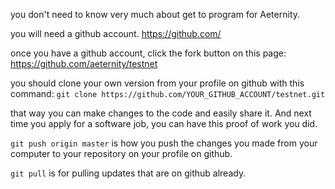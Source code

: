 you don't need to know very much about get to program for Aeternity.

you will need a github account.  https://github.com/

once you have a github account, click the fork button on this page: https://github.com/aeternity/testnet

you should clone your own version from your profile on github with this command:
`git clone https://github.com/YOUR_GITHUB_ACCOUNT/testnet.git`

that way you can make changes to the code and easily share it. And next time you apply for a software job, you can have this proof of work you did.

`git push origin master` is how you push the changes you made from your computer to your repository on your profile on github.

`git pull` is for pulling updates that are on github already.
